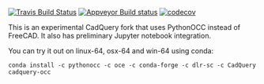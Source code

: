 [![Travis Build Status](https://travis-ci.org/CadQuery/cadquery.svg?branch=master)](https://travis-ci.org/CadQuery/cadquery.svg?branch=master)
[![Appveyor Build status](https://ci.appveyor.com/api/projects/status/cf4qg6kpyqmcje1h?svg=true)](https://ci.appveyor.com/api/projects/status/cf4qg6kpyqmcje1h?svg=true)
[![codecov](https://codecov.io/gh/CadQuery/cadquery/branch/master/graph/badge.svg)](https://codecov.io/gh/CadQuery/cadquery)


This is an experimental CadQuery fork that uses PythonOCC instead of FreeCAD. It also has preliminary Jupyter notebook integration.

You can try it out on linux-64, osx-64 and win-64 using conda:

```
conda install -c pythonocc -c oce -c conda-forge -c dlr-sc -c CadQuery cadquery-occ
```
